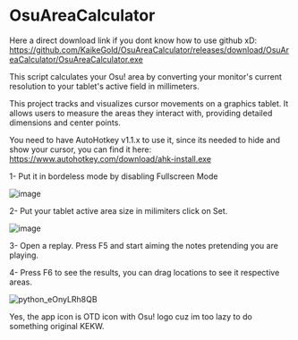 # OsuAreaCalculator
Here a direct download link if you dont know how to use github xD: https://github.com/KaikeGold/OsuAreaCalculator/releases/download/OsuAreaCalculator/OsuAreaCalculator.exe

This script calculates your Osu! area by converting your monitor's current resolution to your tablet's active field in millimeters. 

This project tracks and visualizes cursor movements on a graphics tablet. It allows users to measure the areas they interact with, providing detailed dimensions and center points.

 You need to have AutoHotkey v1.1.x to use it, since its needed to hide and show your cursor, you can find it here: https://www.autohotkey.com/download/ahk-install.exe 
  

  

1- Put it in bordeless mode by disabling Fullscreen Mode

![image](https://github.com/user-attachments/assets/6b463f7c-e461-4a53-8972-09b97781a8f1)

2- Put your tablet active area size in milimiters click on Set.

![image](https://github.com/user-attachments/assets/14690e24-3af9-44c8-85cd-8340f2893dd9)

3- Open a replay. Press F5 and start aiming the notes pretending you are playing.

4- Press F6 to see the results, you can drag locations to see it respective areas.

![python_eOnyLRh8QB](https://github.com/user-attachments/assets/753aa001-0cd3-4bab-9749-d2867dd7ab33)

Yes, the app icon is OTD icon with Osu! logo cuz im too lazy to do something original KEKW.
